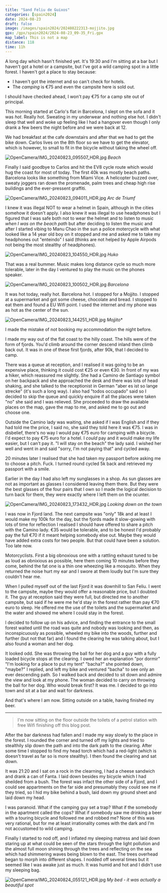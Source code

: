 ```yaml
--- 
title: "Sand Feliu de Guixos"
categories: [spain2024]
date: 2024-08-23
draft: false
image: /images/spain2024/202408222313-mojjito.jpg
gpx: /gpx/spain2024/2024-08-23_09-35_Fri.gpx 
map_label: This is not a map
distance: 118
time: 11h
---
```


A long day which hasn't finished yet. It's 19:30 and I'm sitting at a bar but
I haven't got a hotel or a campsite, but I've got a wild camping spot in a
little forest. I haven't got a place to stay because:

- I haven't got the internet and so can't check for hotels.
- The _camping_ is €75 and even the campsite here is sold out.

I should have checked ahead, I won't pay €75 for a camp site out of principal.

This morning started at Carlo's flat in Barcelona, I slept on the sofa and it
was _hot_. Really hot. Sweating in my underwear and nothing else hot. I didn't
sleep that well and woke up feeling like I had a hangover even though I only
drank a few beers the night before and we were back at 12.


We had breakfast at the cafe downstairs and after that we had to get the bike
down. Carlos lives on the 8th floor so we have to get the elevator, which is
however, to small to fit in the bicycle without taking the wheel off.

![OpenCamera/IMG_20240823_095507_HDR.jpg](/images/spain2024/202408222313-beach1.jpg)
*Beach*

Finally I said goodbye to Carlos and hit the EV8 cycle route which would hug
the coast for most of today. The first 40k was mostly beach paths. Barcelona
looks like something from Miami Vice. A helicopter buzzed over, sweaty joggers
ran down the promenade, palm trees and cheap high rise buildings and the
ever-pressent graffiti.

![OpenCamera/IMG_20240823_094011_HDR.jpg](/images/spain2024/202408222313-arc.jpg)
*Arc de Triumf*

I knew it was illegal NOT to wear a helmet in Spain, although in the cities
somehow it doesn't apply. I also knew it was illegal to use headphones but I
figured that I was safe both not to wear the helmet and to listen to music
_when I was on the beach path_ but after deciding to listen the music and
after I started vibing to Manu Chao in the sun a police motercycle with what
looked like a 14 year old boy on it stopped and me and asked me to take my
headphones out "enteindo" I said (thinks are not helped by Apple Airpods not
being the most stealthy of headphones).

![OpenCamera/IMG_20240823_104550_HDR.jpg](/images/spain2024/202408222313-huko.jpg)
*Huko*

That was a real bummer. Music makes long distance cycle so much more
tolerable, later in the day I ventured to play the music on the phones
speaker.

![OpenCamera/IMG_20240823_100502_HDR.jpg](/images/spain2024/202408222313-barcelona1.jpg)
*Barcelona*

It was hot today, really hot. Barcelona hot. I stopped for a Mojjito. I
stopped at a supermarket and got some cheese, chocolate and bread. I stopped
to eat them and found a EU Wifi point. I used the internet and my phone was as
hot as the center of the sun.

![OpenCamera/IMG_20240823_144251_HDR.jpg](/images/spain2024/202408222313-mojjito.jpg)
*Mojjito**


I made the mistake of not booking my accommodation the night before.

I made my way out of the flat coast to the hilly coast. The hills were of the
form of fjords. You'd climb around the corner descend inland then climb back
out. It was in one of these first fjords, after 90k, that I decided to camp.

There was a queue at reception, and I realised it was going to be an expensive
place, thinking it could cost €25 or even €30. In front of my was a hiker,
which reassured me slightly. She had a Camino de Santiago symbol on her
backpack and she approached the desk and there was lots of head shaking, and
she talked to the receptionist in German "aber es ist so lange strecke" (it's
such a long way). I also had "todos occupado" said so
I decided to skip the queue and quickly enquire if all the places were taken
"no" she said and I was relieved. She proceeded to draw the available places
on the map, gave the map to me, and asked me to go out and choose one.


Outside the Camino lady was waiting, she asked if I was English and if they
had told me the price, I said no, she said they told here it was €75. I was in
disbelief, there's no way I would pay €75 euro for camping with a bicycle. I'd
expect to pay €75 euro for a hotel. I _could_ pay and it would make my life
easier, but I can't pay it. "I will stay on the beach" the lady said. I wished
her well and went in and said "sorry, I'm not paying that" and cycled away.

20 minutes later I realised that she had taken my passport before asking me to
choose a pitch. Fuck. I turned round cycled 5k back and retrieved my passport
with a smile.

Earlier in the day I had also left my sunglasses in a shop. As sun glasses are
not as important as glasses I considered leaving them there. But they were the
best glasses of the four pairs that I own so I made the logical decision to
turn back for them, they were exactly where I left them on the ocunter.

![OpenCamera/IMG_20240823_173432_HDR.jpg](/images/spain2024/202408222313-lookingdown.jpg)
*Looking down on the town*

I was now in Fjord land. The next campsite was "only" 18k and at least I would
make my 100k for the day, but the fjords made it slow-gowing with lots of time
for reflection I realised I should have offered to share a pitch with the
Camino lady.  €35 would be tolerable, and to be honest I'd probably pay the
full €70 if it meant helping somebody else out. Maybe they would have added
extra costs for two people. But that could have been a solution. Too late now.

Motorcyclists. First a big obnoxious one with a rattling exhaust tuned to be
as loud as obnixious as possible, here them coming 10 minutes before they
come, behind the fat one is a thin one wheezing like a mosquito. When they
returned the noise hurt my ear and I swore at them loudly but I'm sure they
couldn't hear me.

When I pulled myself out of the last Fjord it was downhill to San Feliu. I
went to the campsite, maybe they would offer a reasonable price, but I doubted
it. The guy at reception said they were full, but directed me to another
campsite, but said if he were me he'd stay in the forest rather than pay €70
euro to sleep. He offered me the use of the toilets and the supermarket and
the water and showed me where I could stay in the forest.

I decided to follow up on his advice, and finding the entrance to the small
forest waited until the road was quite and nobody was looking and then, as
inconspicuously as possible, wheeled my bike into the woods, further and
further (but not that far) and I found the clearing he was talking about, but
I also found a woman and her dog.

It looked odd. She was throwing the ball for her dog and a guy with a fully
loaded bicycle stops at the clearing. I owed her an explanation "por dormir"
"I'm looking for a place to put my tent" "bacha?" she pointed down, "maybe?" I
replied, and left my bike and ventured "bacha" to see only an ever descending
path. So I walked back and decided to sit down and admire the view and look at
my phone. The woman decided to carry on throwing the ball for her dog. Who
would break first? It was me. I decided to go into town and sit at a bar and
wait for darkness.

And that's where I am now. Sitting outside on a table, having finished my
beer.

---

> I'm now sitting on the floor outside the toilets of a petrol station with free
> Wifi finishing off this blog post.

After the bar darkness had fallen and I made my way slowly to the place in the
forest. I rounded the corner and turned off my lights and tried to stealthily
slip down the path and into the dark path to the clearing. After some time I
stopped to find my head torch which had a red-light (which is doesn't travel
as far so is more stealthy). I then found the clearing and sat down.

It was 21:20 and I sat on a rock in the clearning, I had a cheese sandwich and
drank a can of Fanta. I laid down besides my bicycle which I had sheilded from
a bush. The forest was infact the other side of a Fjord, and I could see
appartments on the far side and presumably they could see me if they tried, so
I hid my bike behind a bush, laid down my ground sheet and laid down my head.

I was paranoid. What if the camping guy set a trap? What if the somebody in
the apartment called the cops? What if somebody saw me drinking a beer with a
touring bicycle and followed me and robbed me? None of this was very rational,
but for me at least irrationality comes with the dark and I'm not accustomed
to wild camping.

Finally I started to nod off, and I inflated my sleeping matress and laid down
staring up at what could be seen of the stars through the light pollution and
the almost full moon shining through the trees and reflecting on the sea which
had shimmering waves being blown to the east. The trees overhead began to
morph into different shapes. I nodded off several times but it seemed like I
was awake just as much. It was humid and hot and I didn't use my sleeping bag.

![OpenCamera/IMG_20240824_055121_HDR.jpg](/images/spain2024/202408222313-sleeping.jpg)
*My bed - it was actually a beautiful spot*





